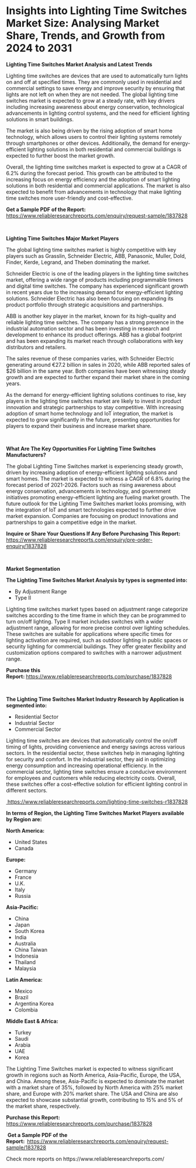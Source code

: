 <p><h1>Insights into Lighting Time Switches Market Size: Analysing Market Share, Trends, and Growth from 2024 to 2031</h1></p><p><strong>Lighting Time Switches Market Analysis and Latest Trends</strong></p>
<p><p>Lighting time switches are devices that are used to automatically turn lights on and off at specified times. They are commonly used in residential and commercial settings to save energy and improve security by ensuring that lights are not left on when they are not needed. The global lighting time switches market is expected to grow at a steady rate, with key drivers including increasing awareness about energy conservation, technological advancements in lighting control systems, and the need for efficient lighting solutions in smart buildings.</p><p>The market is also being driven by the rising adoption of smart home technology, which allows users to control their lighting systems remotely through smartphones or other devices. Additionally, the demand for energy-efficient lighting solutions in both residential and commercial buildings is expected to further boost the market growth.</p><p>Overall, the lighting time switches market is expected to grow at a CAGR of 6.2% during the forecast period. This growth can be attributed to the increasing focus on energy efficiency and the adoption of smart lighting solutions in both residential and commercial applications. The market is also expected to benefit from advancements in technology that make lighting time switches more user-friendly and cost-effective.</p></p>
<p><strong>Get a Sample PDF of the Report:&nbsp;</strong> <a href="https://www.reliableresearchreports.com/enquiry/request-sample/1837828">https://www.reliableresearchreports.com/enquiry/request-sample/1837828</a></p>
<p>&nbsp;</p>
<p><strong>Lighting Time Switches Major Market Players</strong></p>
<p><p>The global lighting time switches market is highly competitive with key players such as Grasslin, Schneider Electric, ABB, Panasonic, Muller, Dold, Finder, Kerde, Legrand, and Theben dominating the market. </p><p>Schneider Electric is one of the leading players in the lighting time switches market, offering a wide range of products including programmable timers and digital time switches. The company has experienced significant growth in recent years due to the increasing demand for energy-efficient lighting solutions. Schneider Electric has also been focusing on expanding its product portfolio through strategic acquisitions and partnerships.</p><p>ABB is another key player in the market, known for its high-quality and reliable lighting time switches. The company has a strong presence in the industrial automation sector and has been investing in research and development to enhance its product offerings. ABB has a global footprint and has been expanding its market reach through collaborations with key distributors and retailers.</p><p>The sales revenue of these companies varies, with Schneider Electric generating around €27.2 billion in sales in 2020, while ABB reported sales of $26 billion in the same year. Both companies have been witnessing steady growth and are expected to further expand their market share in the coming years.</p><p>As the demand for energy-efficient lighting solutions continues to rise, key players in the lighting time switches market are likely to invest in product innovation and strategic partnerships to stay competitive. With increasing adoption of smart home technology and IoT integration, the market is expected to grow significantly in the future, presenting opportunities for players to expand their business and increase market share.</p></p>
<p>&nbsp;</p>
<p><strong>What Are The Key Opportunities For Lighting Time Switches Manufacturers?</strong></p>
<p><p>The global Lighting Time Switches market is experiencing steady growth, driven by increasing adoption of energy-efficient lighting solutions and smart homes. The market is expected to witness a CAGR of 6.8% during the forecast period of 2021-2026. Factors such as rising awareness about energy conservation, advancements in technology, and government initiatives promoting energy-efficient lighting are fueling market growth. The future outlook for the Lighting Time Switches market looks promising, with the integration of IoT and smart technologies expected to further drive market expansion. Companies are focusing on product innovations and partnerships to gain a competitive edge in the market.</p></p>
<p><strong>Inquire or Share Your Questions If Any Before Purchasing This Report:</strong> <a href="https://www.reliableresearchreports.com/enquiry/pre-order-enquiry/1837828">https://www.reliableresearchreports.com/enquiry/pre-order-enquiry/1837828</a></p>
<p>&nbsp;</p>
<p><strong>Market Segmentation</strong></p>
<p><strong>The Lighting Time Switches Market Analysis by types is segmented into:</strong></p>
<p><ul><li>By Adjustment Range</li><li>Type II</li></ul></p>
<p><p>Lighting time switches market types based on adjustment range categorize switches according to the time frame in which they can be programmed to turn on/off lighting. Type II market includes switches with a wider adjustment range, allowing for more precise control over lighting schedules. These switches are suitable for applications where specific times for lighting activation are required, such as outdoor lighting in public spaces or security lighting for commercial buildings. They offer greater flexibility and customization options compared to switches with a narrower adjustment range.</p></p>
<p><strong>Purchase this Report:&nbsp;</strong><a href="https://www.reliableresearchreports.com/purchase/1837828">https://www.reliableresearchreports.com/purchase/1837828</a></p>
<p>&nbsp;</p>
<p><strong>The Lighting Time Switches Market Industry Research by Application is segmented into:</strong></p>
<p><ul><li>Residential Sector</li><li>Industrial Sector</li><li>Commercial Sector</li></ul></p>
<p><p>Lighting time switches are devices that automatically control the on/off timing of lights, providing convenience and energy savings across various sectors. In the residential sector, these switches help in managing lighting for security and comfort. In the industrial sector, they aid in optimizing energy consumption and increasing operational efficiency. In the commercial sector, lighting time switches ensure a conducive environment for employees and customers while reducing electricity costs. Overall, these switches offer a cost-effective solution for efficient lighting control in different sectors.</p></p>
<p><a href="https://www.reliableresearchreports.com/lighting-time-switches-r1837828">&nbsp;https://www.reliableresearchreports.com/lighting-time-switches-r1837828</a></p>
<p><strong>In terms of Region, the Lighting Time Switches Market Players available by Region are:</strong></p>
<p>
    <p> <strong> North America: </strong>
        <ul>
            <li>United States</li>
            <li>Canada</li>
        </ul>
        </p> 
    <p> <strong> Europe: </strong>
        <ul>
            <li>Germany</li>
            <li>France</li>
            <li>U.K.</li>
            <li>Italy</li>
            <li>Russia</li>
        </ul>
        </p> 
    <p> <strong> Asia-Pacific: </strong>
        <ul>
            <li>China</li>
            <li>Japan</li>
            <li>South Korea</li>
            <li>India</li>
            <li>Australia</li>
            <li>China Taiwan</li>
            <li>Indonesia</li>
            <li>Thailand</li>
            <li>Malaysia</li>
        </ul>
        </p> 
    <p> <strong> Latin America: </strong>
        <ul>
            <li>Mexico</li>
            <li>Brazil</li>
            <li>Argentina Korea</li>
            <li>Colombia</li>
        </ul>
        </p> 
    <p> <strong> Middle East & Africa: </strong>
        <ul>
            <li>Turkey</li>
            <li>Saudi</li>
            <li>Arabia</li>
            <li>UAE</li>
            <li>Korea</li>
        </ul>
    </p>
    </p>
<p><p>The Lighting Time Switches market is expected to witness significant growth in regions such as North America, Asia-Pacific, Europe, the USA, and China. Among these, Asia-Pacific is expected to dominate the market with a market share of 35%, followed by North America with 25% market share, and Europe with 20% market share. The USA and China are also expected to showcase substantial growth, contributing to 15% and 5% of the market share, respectively.</p></p>
<p><strong>Purchase this Report: </strong><a href="https://www.reliableresearchreports.com/purchase/1837828">https://www.reliableresearchreports.com/purchase/1837828</a></p>
<p>&nbsp;<strong>Get a Sample PDF of the Report:&nbsp;&nbsp;</strong><a href="https://www.reliableresearchreports.com/enquiry/request-sample/1837828">https://www.reliableresearchreports.com/enquiry/request-sample/1837828</a></p>
<p><strong></strong></p>
<p>Check more reports on https://www.reliableresearchreports.com/</p>
